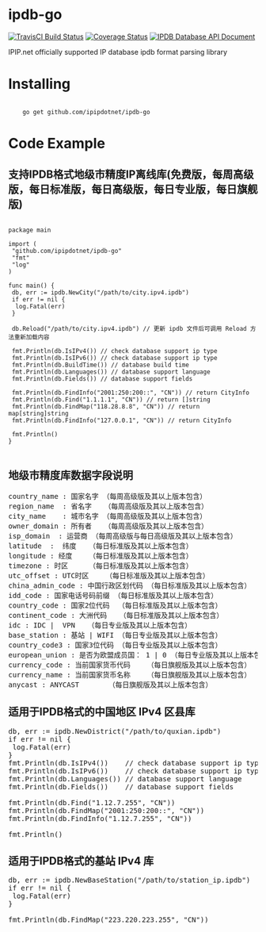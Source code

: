 # ipdb-go

[![TravisCI Build Status](https://travis-ci.org/ipipdotnet/ipdb-go.svg?branch=master)](https://travis-ci.org/ipipdotnet/ipdb-go)
[![Coverage Status](https://coveralls.io/repos/github/ipipdotnet/ipdb-go/badge.svg?branch=master)](https://coveralls.io/github/ipipdotnet/ipdb-go?branch=master)
[![IPDB Database API Document](https://godoc.org/github.com/ipipdotnet/ipdb-go?status.svg)](https://godoc.org/github.com/ipipdotnet/ipdb-go)

IPIP.net officially supported IP database ipdb format parsing library

# Installing

<code>
    go get github.com/ipipdotnet/ipdb-go
</code>

# Code Example

## 支持IPDB格式地级市精度IP离线库(免费版，每周高级版，每日标准版，每日高级版，每日专业版，每日旗舰版)

<pre>
<code>
package main

import (
 "github.com/ipipdotnet/ipdb-go"
 "fmt"
 "log"
)

func main() {
 db, err := ipdb.NewCity("/path/to/city.ipv4.ipdb")
 if err != nil {
  log.Fatal(err)
 }

 db.Reload("/path/to/city.ipv4.ipdb") // 更新 ipdb 文件后可调用 Reload 方法重新加载内容

 fmt.Println(db.IsIPv4()) // check database support ip type
 fmt.Println(db.IsIPv6()) // check database support ip type
 fmt.Println(db.BuildTime()) // database build time
 fmt.Println(db.Languages()) // database support language
 fmt.Println(db.Fields()) // database support fields

 fmt.Println(db.FindInfo("2001:250:200::", "CN")) // return CityInfo
 fmt.Println(db.Find("1.1.1.1", "CN")) // return []string
 fmt.Println(db.FindMap("118.28.8.8", "CN")) // return map[string]string
 fmt.Println(db.FindInfo("127.0.0.1", "CN")) // return CityInfo

 fmt.Println()
}
</code>
</pre>

## 地级市精度库数据字段说明

<pre>
country_name : 国家名字 （每周高级版及其以上版本包含）
region_name  : 省名字   （每周高级版及其以上版本包含）
city_name    : 城市名字 （每周高级版及其以上版本包含）
owner_domain : 所有者   （每周高级版及其以上版本包含）
isp_domain  : 运营商 （每周高级版与每日高级版及其以上版本包含）
latitude  :  纬度   （每日标准版及其以上版本包含）
longitude : 经度    （每日标准版及其以上版本包含）
timezone : 时区     （每日标准版及其以上版本包含）
utc_offset : UTC时区    （每日标准版及其以上版本包含）
china_admin_code : 中国行政区划代码 （每日标准版及其以上版本包含）
idd_code : 国家电话号码前缀 （每日标准版及其以上版本包含）
country_code : 国家2位代码  （每日标准版及其以上版本包含）
continent_code : 大洲代码   （每日标准版及其以上版本包含）
idc : IDC |  VPN   （每日专业版及其以上版本包含）
base_station : 基站 | WIFI （每日专业版及其以上版本包含）
country_code3 : 国家3位代码 （每日专业版及其以上版本包含）
european_union : 是否为欧盟成员国： 1 | 0 （每日专业版及其以上版本包含）
currency_code : 当前国家货币代码    （每日旗舰版及其以上版本包含）
currency_name : 当前国家货币名称    （每日旗舰版及其以上版本包含）
anycast : ANYCAST       （每日旗舰版及其以上版本包含）
</pre>

## 适用于IPDB格式的中国地区 IPv4 区县库

<pre>
db, err := ipdb.NewDistrict("/path/to/quxian.ipdb")
if err != nil {
 log.Fatal(err)
}
fmt.Println(db.IsIPv4())    // check database support ip type
fmt.Println(db.IsIPv6())    // check database support ip type
fmt.Println(db.Languages()) // database support language
fmt.Println(db.Fields())    // database support fields

fmt.Println(db.Find("1.12.7.255", "CN"))
fmt.Println(db.FindMap("2001:250:200::", "CN"))
fmt.Println(db.FindInfo("1.12.7.255", "CN"))

fmt.Println()
</pre>

## 适用于IPDB格式的基站 IPv4 库

<pre>
db, err := ipdb.NewBaseStation("/path/to/station_ip.ipdb")
if err != nil {
 log.Fatal(err)
}

fmt.Println(db.FindMap("223.220.223.255", "CN"))
</pre>
